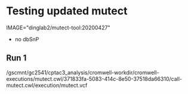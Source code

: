 # Testing updated mutect 

IMAGE="dinglab2/mutect-tool:20200427"

* no dbSnP

## Run 1 
/gscmnt/gc2541/cptac3_analysis/cromwell-workdir/cromwell-executions/mutect.cwl/371833fa-5083-414c-8e50-37518da66310/call-mutect.cwl/execution/mutect.vcf
